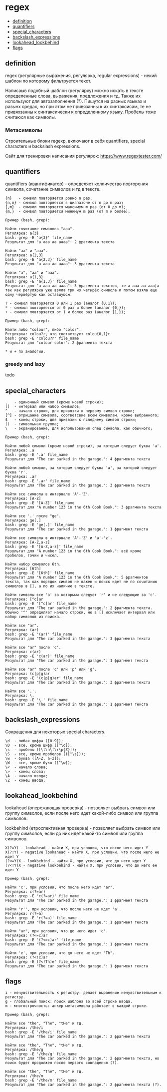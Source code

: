 # regex

+ [definition](#definition)
+ [quantifiers](#quantifiers)
+ [special_characters](#special_characters)
+ [backslash_expressions](#backslash_expressions)
+ [lookahead_lookbehind](#lookahead_lookbehind)
+ [flags](#flags)

## definition

regex (регулярные выражения, регулярка, regular expressions) - некий шаблон по которому фильтруется текст.

Написаыв подобный шаблон (регулярку) можно искать в тексте определенные слова, выражения, предложения и тд. Также их используют для автозаполнения (?). Пишутся на разных языках и разынх средах, но при этом не привязанны к их синтаксисам, те не привяхзанны к синтаксически к определенному языку. Пробелы тоже считаюся как символы.

### Метасимволы 
Cтроительные блоки regexp, включают в себя quantifiers, special characters и backslash expressions.

Сайт для тренировки написания регулярок: https://www.regextester.com/

## quantifiers

quantifiers (квантификатор) - определяет колличество повторения символа, сочетание символов и тд в тексте.

```
{n}   - символ повторяется ровно n раз;
{n,m} - символ повторяется в диапазоне от n до m раз;
{,m}  - символ повторяется максимум m раз (от 0 до m);
{m,}  - символ повторяется минимум m раз (от m и более);
```
```
Пример (bash, grep):

Найти сочитание символов "aaa".
Регулярка: a{3}
bash: grep -E 'a{3}' file_name
Результат для "a aaa aa aaaa": 2 фрагмента текста

Найти "aa" и "aaa".
Регулярка: a{2,3}
bash: grep -E 'a{2,3}' file_name
Результат для "a aaa aa aaaa": 3 фрагмента текста

Найти "a", "aa" и "aaa".
Регулярка: a{1,3}
bash: grep -E 'a{1,3}' file_name
Результат для "a aaa aa aaaa": 5 фрагмента текстов, те a aaa aa aaa|a так как регулярка уже взяла три из четырёх символа и потом взяла еще одну червёртую как оставшуюсю.
```

```
? - символ повторяется 0 или 1 раз (аналог {0,1});
* - символ повторяется от 0 раз и более (аналог {0,});
+ - символ повторяется от 1 и более раз (аналог {1,});
```
```
Пример (bash, grep):

Найти либо "colour", либо "color".
Регулярка: colou?r, что соответвует colou{0,1}r
bash: grep -E 'colou?r' file_name
Результат для "colour color": 2 фрагмента текста

* и + по аналогии. 
```

### greedy and lazy

todo

## special_characters

```
.   - одиночный символ (кроме новой строки);
[]  - интервал или набор символов;
^   - начало строки, для привязки к первому символ строки;
[^] - отрицание символа, соответсвие всем символам, кроме выбранного;
$   - конец строки, для привязки к пследнему символ строки;
()  - символьная группа;
\   - экранирование, для использования спец символа, как обычного;
```
```
Пример (bash, grep):

Найти любой символ (кроме новой строки), за которым следует буква 'a'.
Регулярка: .a
bash: grep -E '.a' file_name
Результат для "The car parked in the garage.": 4 фрагмента текста

Найти любой символ, за которым следует буква 'a', за которой следует буква 'r'.
Регулярка: .ar
bash: grep -E '.ar' file_name
Результат для "The car parked in the garage.": 3 фрагмента текста

Найти все символы в интервале 'A'-'Z'.
Регулярка: [A-Z]
bash: grep -E '[A-Z]' file_name
Результат для "A number 123 in the 6th Cook Book.": 3 фрагмента текста

Найти все '.' после "ge".
Регулярка: ge[.]
bash: grep -E 'ge[.]' file_name
Результат для "The car parked in the garage.": 1 фрагмент текста

Найти все символы в интервале 'A'-'Z' и 'a'-'z'.
Регулярка: [A-Z,a-z]
bash: grep -E '[A-Z,a-z]' file_name
Результат для "A number 123 in the 6th Cook Book.": всё кроме пробелов, точки и чисел.

Найти набор символов 6th.
Регулярка: [6th]
bash: grep -E '[6th]' file_name
Результат для "A number 123 in the 6th Cook Book.": 5 фрагментов текста, так как порядок символ не важен и поиск идет не по сочитанию символов в [], а по их наличию в тексте.

Найти символы все 'a' за которыми следует 'r' и не следующие за 'c'.
Регулярка: [^c]ar
bash: grep -E '[^c]ar' file_name
Результат для "The car parked in the garage.": 2 фрагмента текста. Обычно '^' определяет начало строки, но в [] исключает интервал или набор символов из поиска.

Найти все "ar".
Регулярка: (ar)
bash: grep -E '(ar)' file_name
Результат для "The car parked in the garage.": 3 фрагмента текста

Найти все "ar" после 'c'.
Регулярка: c(ar)
bash: grep -E 'c(ar)' file_name
Результат для "The car parked in the garage.": 1 фрагмент текста

Найти все "ar" после 'c' или 'p' или 'g'.
Регулярка: (c|p|g)ar
bash: grep -E '(c|p|g)ar' file_name
Результат для "The car parked in the garage.": 3 фрагмента текста

Найти все '.'.
Регулярка: \.
bash: grep -E '\.' file_name
Результат для "The car parked in the garage.": 1 фрагмент текста
```

## backslash_expressions

Сокращения для некоторых special characters.

```
\d  - любая цифра ([0-9]);
\D  - все, кроме цифр ([^\d]);
\s  - пробелы ([\t\n\f\r\p{Z}]);
\S  - все, кроме пробелов (([^\s]));
\w  - буква ([A-Z, a-z]);
\W  - все, кроме букв ([^\w]);
\<  - начало слова; 
\>  - конец слова; 
\A  - начало ввода;
\Z  - конец ввода;
```

## lookahead_lookbehind

lookahead (опережающая проверка) - позволяет выбрать символ или группу символов, если после него идет какой-либо символ или группа символов.

lookbehind (етроспективная проверка) - позволяет выбрать символ или группу символов, если до них идет какой-то символ или группа символов.

```
X(?=Y) - lookahead - найти Х, при условии, что после него идет Y
Х(?!Y) - negative lookahead - найти Х, при условии, что после него не идет Y
(?<=Y)X - lookbehind - найти Х, при условии, что до него идет Y
(?<!Y)X - negative lookbehind - найти Х, при условии, что до него ен идет Y
```
```
Пример (bash, grep):

Найти 'c', при условии, что после него идет "ar".
Регулярка: c(?=ar)
bash: grep -E 'c(?=ar)' file_name
Результат для "The car parked in the garage.": 1 фрагмент текста

Найти 'r'', при условии, что после него не идет 'a'.
Регулярка: r(?=a)
bash: grep -E 'r(?=a)' file_name
Результат для "The car parked in the garage.": 1 фрагмент текста

Найти "ar", при условии, что до него идет 'c'.
Регулярка: (?<=c)ar
bash: grep -E '(?<=c)ar' file_name
Результат для "The car parked in the garage.": 1 фрагмент текста

Найти 'e', при условии, что до него не идет "Th".
Регулярка: (?<!c)ar
bash: grep -E (?<!Th)e' file_name
Результат для "The car parked in the garage.": 1 фрагмент текста
```

## flags
```
i - нечувствительность к регистру: делает выражение нечувствительным к регистру.
g - глобальный поиск: поиск шаблона во всей строке ввода.
m - многострочность: анкер метасимвола работает в каждой строке.
```

```
Пример (bash, grep):

Найти все "the", "The", "tHe" и тд.
Регулярка: /the/i
bash: grep -E '/the/i' file_name
Результат для "The car parked in the garage.": 2 фрагмента текста

Найти все "the", "The", "tHe" и тд.
Регулярка: /the/g
bash: grep -E '/the/g' file_name
Результат для "The car parked in the garage.": 2 фрагмента текста, но поиск будет продолжен после первого совпадения (?).

Найти все "the", "The", "tHe" и тд.
Регулярка: /the/m
bash: grep -E '/the/m' file_name
Результат для "The car parked in the garage.": 2 фрагмента текста (?).
```

